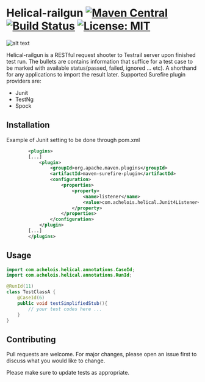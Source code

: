 # Helical-railgun [![Maven Central](https://maven-badges.herokuapp.com/maven-central/io.github.achelois-armoury/helical-railgun/badge.svg)](https://maven-badges.herokuapp.com/maven-central/io.github.achelois-armoury/helical-railgun/) [![Build Status](https://dev.azure.com/achelois/helical-railgun/_apis/build/status/achelois-armoury.helical-railgun?branchName=master)](https://dev.azure.com/achelois/helical-railgun/_build/latest?definitionId=1&branchName=master) [![License: MIT](https://img.shields.io/badge/License-MIT-yellow.svg)](https://choosealicense.com/licenses/mit/)
![alt text](https://images.squarespace-cdn.com/content/v1/55a1e994e4b0b796f1ff0572/1559676034326-QIFVQ5KV4FQT8FTBGLDI/ke17ZwdGBToddI8pDm48kBJcEoGlYmIb8eXE31ZaxCN7gQa3H78H3Y0txjaiv_0fDoOvxcdMmMKkDsyUqMSsMWxHk725yiiHCCLfrh8O1z4YTzHvnKhyp6Da-NYroOW3ZGjoBKy3azqku80C789l0oCA_6zAHQKJnM6yePSW5pSPMoXiKHmdEPIp1wwI8ycCBXVndLtUShlyYbZz1iBDgw/RailGun_BluePrint_001a.png?format=2500w)

Helical-railgun is a RESTful request shooter to Testrail server upon finished test run. The bullets are contains information that suffice for a test case to be marked with available status(passed, failed, ignored ... etc). A shorthand for any applications to import the result later. Supported Surefire plugin providers are:
  
- Junit
- TestNg
- Spock

## Installation

Example of Junit setting to be done through pom.xml

```xml
        <plugins>
        [...]      
            <plugin>
                <groupId>org.apache.maven.plugins</groupId>
                <artifactId>maven-surefire-plugin</artifactId>
                <configuration>
                    <properties>
                        <property>
                            <name>listener</name>
                            <value>com.achelois.helical.Junit4Listener</value>
                        </property>
                    </properties>
                </configuration>
            </plugin>
        [...]
        </plugins>
```

## Usage

```java
import com.achelois.helical.annotations.CaseId;
import com.achelois.helical.annotations.RunId;

@RunId(11)
class TestClassA {
    @CaseId(6)
    public void testSimplifiedStub(){
        // your test codes here ...
    }    
}
```

## Contributing
Pull requests are welcome. For major changes, please open an issue first to discuss what you would like to change.

Please make sure to update tests as appropriate.
